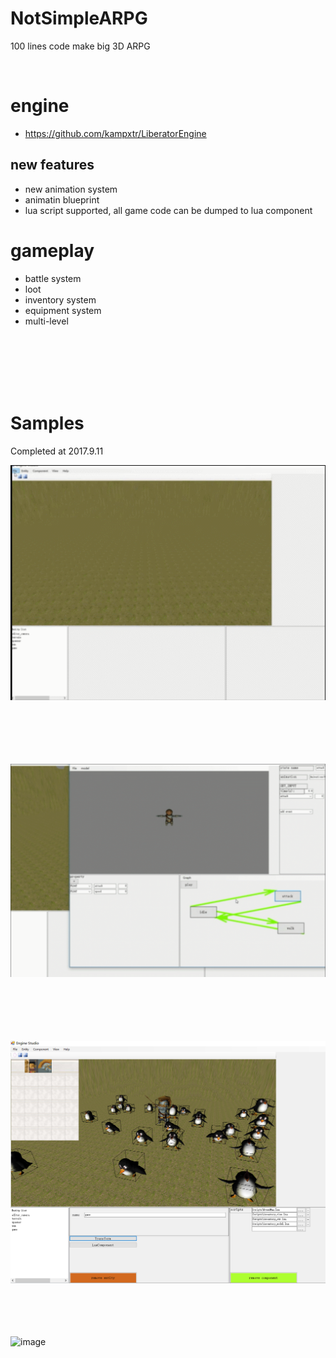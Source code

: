 # NotSimpleARPG
100 lines code make big 3D ARPG

<br>


# engine
- https://github.com/kampxtr/LiberatorEngine
## new features
- new animation system
- animatin blueprint
- lua script supported, all game code can be dumped to lua component


# gameplay
- battle system
- loot 
- inventory system
- equipment system
- multi-level 
 
<br>
<br>
<br>
<br>
<br>

 
 
 
# Samples
Completed at 2017.9.11 

![image](https://github.com/kampxtr/SimpleARPG/blob/master/screenshot/gameplay.gif)
<br>
<br>
<br>
<br>
<br>
<br>

![image](https://github.com/kampxtr/SimpleARPG/blob/master/screenshot/animation_blueprint.gif)
<br>
<br>
<br>
<br>
<br>
<br>
 
 

![](https://github.com/kampxtr/SimpleARPG/blob/master/screenshot/2017-12-20-124.png)
<br>
<br>
<br>
<br>
<br>
 
 
![image](https://github.com/kampxtr/SimpleARPG/blob/master/screenshot/milestone-1.gif) 
<br>
<br>
<br>
<br>
<br>
<br>
 
 
 
 


 
   




